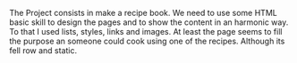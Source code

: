 The Project consists in make a recipe book.
We need to use some HTML basic skill to design the pages and to show the content in an harmonic way. To that I used lists, styles, links and images.
At least the page seems to fill the purpose an someone could cook using one of the recipes. Although its fell row and static.
